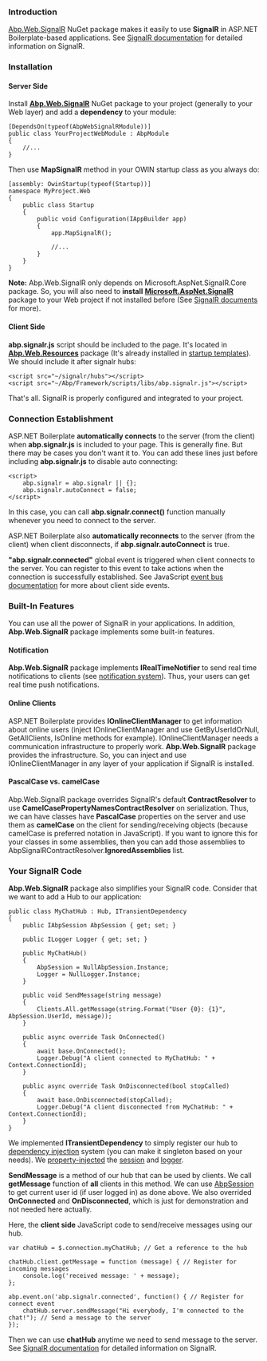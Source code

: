 ### Introduction

[Abp.Web.SignalR](http://www.nuget.org/packages/Abp.Web.SignalR) NuGet
package makes it easily to use **SignalR** in ASP.NET Boilerplate-based
applications. See [SignalR documentation](http://www.asp.net/signalr)
for detailed information on SignalR.

### Installation

#### Server Side

Install
[**Abp.Web.SignalR**](http://www.nuget.org/packages/Abp.Web.SignalR)
NuGet package to your project (generally to your Web layer) and add a
**dependency** to your module:

    [DependsOn(typeof(AbpWebSignalRModule))]
    public class YourProjectWebModule : AbpModule
    {
        //...
    }


Then use **MapSignalR** method in your OWIN startup class as you always
do:

    [assembly: OwinStartup(typeof(Startup))]
    namespace MyProject.Web
    {
        public class Startup
        {
            public void Configuration(IAppBuilder app)
            {
                app.MapSignalR();

                //...
            }
        }
    }

**Note:** Abp.Web.SignalR only depends on Microsoft.AspNet.SignalR.Core
package. So, you will also need to **install**
**[Microsoft.AspNet.SignalR](https://www.nuget.org/packages/Microsoft.AspNet.SignalR)**
package to your Web project if not installed before (See [SignalR
documents](http://www.asp.net/signalr) for more).

#### Client Side

**abp.signalr.js** script should be included to the page. It's located
in
**[Abp.Web.Resources](https://www.nuget.org/packages/Abp.Web.Resources)**
package (It's already installed in [startup templates](/Templates)). We
should include it after signalr hubs:

    <script src="~/signalr/hubs"></script>
    <script src="~/Abp/Framework/scripts/libs/abp.signalr.js"></script>


That's all. SignalR is properly configured and integrated to your
project.

### Connection Establishment

ASP.NET Boilerplate **automatically connects** to the server (from the
client) when **abp.signalr.js** is included to your page. This is
generally fine. But there may be cases you don't want it to. You can add
these lines just before including **abp.signalr.js** to disable auto
connecting:

    <script>
        abp.signalr = abp.signalr || {};
        abp.signalr.autoConnect = false;
    </script>

In this case, you can call **abp.signalr.connect()** function manually
whenever you need to connect to the server.

ASP.NET Boilerplate also **automatically reconnects** to the server
(from the client) when client disconnects, if
**abp.signalr.autoConnect** is true.

**"abp.signalr.connected"** global event is triggered when client
connects to the server. You can register to this event to take actions
when the connection is successfully established. See JavaScript [event
bus documentation](/Pages/Documents/Javascript-API/Event-Bus) for more
about client side events.

### Built-In Features

You can use all the power of SignalR in your applications. In addition,
**Abp.Web.SignalR** package implements some built-in features.

#### Notification

**Abp.Web.SignalR** package implements **IRealTimeNotifier** to send
real time notifications to clients (see [notification
system](/Pages/Documents/Notification-System)). Thus, your users can get
real time push notifications.

#### Online Clients

ASP.NET Boilerplate provides **IOnlineClientManager** to get information
about online users (inject IOnlineClientManager and use
GetByUserIdOrNull, GetAllClients, IsOnline methods for example).
IOnlineClientManager needs a communication infrastructure to properly
work. **Abp.Web.SignalR** package provides the infrastructure. So, you
can inject and use IOnlineClientManager in any layer of your application
if SignalR is installed.

#### PascalCase vs. camelCase

Abp.Web.SignalR package overrides SignalR's default **ContractResolver**
to use **CamelCasePropertyNamesContractResolver** on serialization.
Thus, we can have classes have **PascalCase** properties on the server
and use them as **camelCase** on the client for sending/receiving
objects (because camelCase is preferred notation in JavaScript). If you
want to ignore this for your classes in some assemblies, then you can
add those assemblies to AbpSignalRContractResolver.**IgnoredAssemblies**
list.

### Your SignalR Code

**Abp.Web.SignalR** package also simplifies your SignalR code. Consider
that we want to add a Hub to our application:

    public class MyChatHub : Hub, ITransientDependency
    {
        public IAbpSession AbpSession { get; set; }

        public ILogger Logger { get; set; }

        public MyChatHub()
        {
            AbpSession = NullAbpSession.Instance;
            Logger = NullLogger.Instance;
        }

        public void SendMessage(string message)
        {
            Clients.All.getMessage(string.Format("User {0}: {1}", AbpSession.UserId, message));
        }

        public async override Task OnConnected()
        {
            await base.OnConnected();
            Logger.Debug("A client connected to MyChatHub: " + Context.ConnectionId);
        }

        public async override Task OnDisconnected(bool stopCalled)
        {
            await base.OnDisconnected(stopCalled);
            Logger.Debug("A client disconnected from MyChatHub: " + Context.ConnectionId);
        }
    }

We implemented **ITransientDependency** to simply register our hub to
[dependency injection](/Pages/Documents/Dependency-Injection) system
(you can make it singleton based on your needs). We
[property-injected](/Pages/Documents/Dependency-Injection#property-injection-pattern)
the [session](/Pages/Documents/Abp-Session) and
[logger](/Pages/Documents/Logging).

**SendMessage** is a method of our hub that can be used by clients. We
call **getMessage** function of **all** clients in this method. We can
use [AbpSession](/Pages/Documents/Abp-Session) to get current user id
(if user logged in) as done above. We also overrided **OnConnected** and
**OnDisconnected**, which is just for demonstration and not needed here
actually.

Here, the **client side** JavaScript code to send/receive messages using
our hub.

    var chatHub = $.connection.myChatHub; // Get a reference to the hub

    chatHub.client.getMessage = function (message) { // Register for incoming messages
        console.log('received message: ' + message);
    };

    abp.event.on('abp.signalr.connected', function() { // Register for connect event
        chatHub.server.sendMessage("Hi everybody, I'm connected to the chat!"); // Send a message to the server
    });

Then we can use **chatHub** anytime we need to send message to the
server. See [SignalR documentation](http://www.asp.net/signalr) for
detailed information on SignalR.

